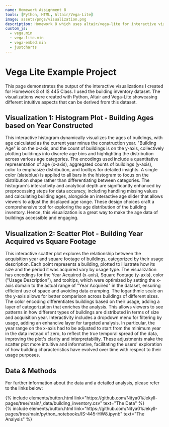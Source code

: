 ```yaml
---
name: Homework Assignment 8
tools: [Python, HTML, Altair/Vega-Lite]
image: assets/pngs/visualization.png
description: Homework 8 which uses altair/vega-lite for interactive viz!
custom_js:
  - vega.min
  - vega-lite.min
  - vega-embed.min
  - justcharts
---
```


# Vega Lite Example Project

This page demonstrates the output of the interactive visualizations I created for Homework 8 of IS 445 Class. I used the building inventory dataset. The visualizations were created with Python, Altair and Vega-Lite showcasing different intuitive aspects that can be derived from this dataset.

## Visualization 1: Histogram Plot - Building Ages based on Year Constructed 
<vegachart schema-url="{{ site.baseurl }}/assets/json/histogram.json" style="width: 100%"></vegachart>

This interactive histogram dynamically visualizes the ages of buildings, with age calculated as the current year minus the construction year. "Building Age" is on the x-axis, and the count of buildings is on the y-axis, collectively plotting buildings into discrete age bins and highlighting the distribution across various age categories. The encodings used include a quantitative representation of age (x-axis), aggregated counts of buildings (y-axis), color to emphasize distribution, and tooltips for detailed insights. A single color (slateblue) is applied to all bars in the histogram to focus on the distribution shape rather than differentiating between categories. The histogram's interactivity and analytical depth are significantly enhanced by preprocessing steps for data accuracy, including handling missing values and calculating building ages, alongside an interactive age slider that allows viewers to adjust the displayed age range. These design choices craft a comprehensive tool for exploring the age distribution of the building inventory. Hence, this visualization is a great way to make the age data of buildings accessible and engaging.


## Visualization 2: Scatter Plot - Building Year Acquired vs Square Footage

<vegachart schema-url="{{ site.baseurl }}/assets/json/scatterplot.json" style="width: 100%"></vegachart>

This interactive scatter plot explores the relationship between the acquisition year and square footage of buildings, categorized by their usage description. Each point represents a building, plotted to illustrate how its size and the period it was acquired vary by usage type. The visualization has encodings for the  Year Acquired (x-axis), Square Footage (y-axis), color ("Usage Description"), and tooltips, which were optimized by setting the x-axis domain to the actual range of "Year Acquired" in the dataset, ensuring efficient use of space and avoiding data cramping. The logarithmic scale on the y-axis allows for better comparison across buildings of different sizes. The color encoding differentiates buildings based on their usage, adding a layer of categorization that enriches the analysis. This allows viewers to see patterns in how different types of buildings are distributed in terms of size and acquisition year. Interactivity includes a dropdown menu for filtering by usage, adding an enhancive layer for targeted analysis. In particular, the year range on the x-axis had to be adjusted to start from the minimum year in the data instead of zero, to reflect the true temporal spread of the data, improving the plot's clarity and interpretability. These adjustments make the scatter plot more intuitive and informative, facilitating the users' exploration of how building characteristics have evolved over time with respect to their usage purposes.


## Data & Methods

For further information about the data and a detailed analysis, please refer to the links below:

<div class="left">
{% include elements/button.html link="https://github.com/Nitya01/Jekyll-pages/tree/main/_data/building_inventory.csv" text="The Data" %}
</div>

<div class="right">
{% include elements/button.html link="https://github.com/Nitya01/Jekyll-pages/tree/main/python_notebooks/IS-445-HW8.ipynb" text="The Analysis" %}
</div>
